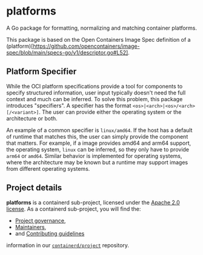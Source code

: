 # platforms

A Go package for formatting, normalizing and matching container platforms.

This package is based on the Open Containers Image Spec definition of a (platform)[https://github.com/opencontainers/image-spec/blob/main/specs-go/v1/descriptor.go#L52].

## Platform Specifier

While the OCI platform specifications provide a tool for components to
specify structured information, user input typically doesn't need the full
context and much can be inferred. To solve this problem, this package introduces
"specifiers". A specifier has the format
`<os>|<arch>|<os>/<arch>[/<variant>]`.  The user can provide either the
operating system or the architecture or both.

An example of a common specifier is `linux/amd64`. If the host has a default
of runtime that matches this, the user can simply provide the component that
matters. For example, if a image provides amd64 and arm64 support, the
operating system, `linux` can be inferred, so they only have to provide
`arm64` or `amd64`. Similar behavior is implemented for operating systems,
where the architecture may be known but a runtime may support images from
different operating systems.

## Project details

**platforms** is a containerd sub-project, licensed under the [Apache 2.0 license](./LICENSE).
As a containerd sub-project, you will find the:
 * [Project governance](https://github.com/containerd/project/blob/main/GOVERNANCE.md),
 * [Maintainers](https://github.com/containerd/project/blob/main/MAINTAINERS),
 * and [Contributing guidelines](https://github.com/containerd/project/blob/main/CONTRIBUTING.md)

information in our [`containerd/project`](https://github.com/containerd/project) repository.

